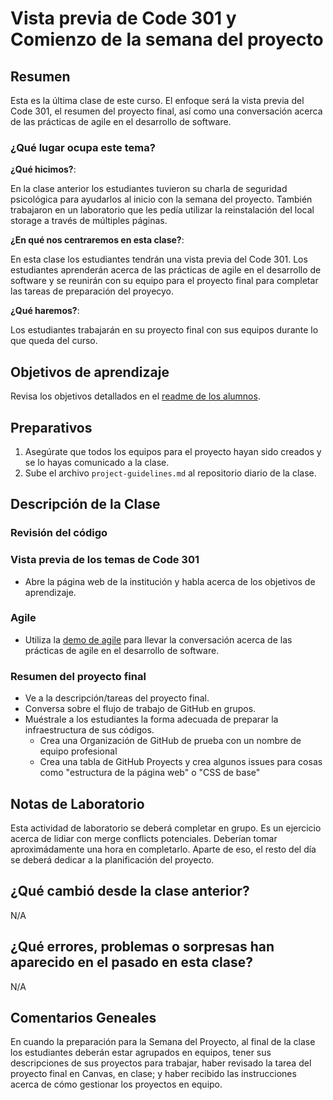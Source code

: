 ﻿# Vista previa de Code 301 y Comienzo de la semana del proyecto

## Resumen

Esta es la última clase de este curso. El enfoque será la vista previa del Code 301, el resumen del proyecto final, así como una conversación acerca de las prácticas de agile en el desarrollo de software.

### ¿Qué lugar ocupa este tema?

**¿Qué hicimos?**:

En la clase anterior los estudiantes tuvieron su charla de seguridad psicológica para ayudarlos al inicio con la semana del proyecto. También trabajaron en un laboratorio que les pedía utilizar la reinstalación del local storage a través de múltiples páginas.

**¿En qué nos centraremos en esta clase?**:

En esta clase los estudiantes tendrán una vista previa del Code 301. Los estudiantes aprenderán acerca de las prácticas de agile en el desarrollo de software y se reunirán con su equipo para el proyecto final para completar las tareas de preparación del proyecyo.

**¿Qué haremos?**:

Los estudiantes trabajarán en su proyecto final con sus equipos durante lo que queda del curso.

## Objetivos de aprendizaje

Revisa los objetivos detallados en el [readme de los alumnos](../README.md).

## Preparativos

1. Asegúrate que todos los equipos para el proyecto hayan sido creados y se lo hayas comunicado a la clase.
1. Sube el archivo `project-guidelines.md` al repositorio diario de la clase.

## Descripción de la Clase

### Revisión del código

### Vista previa de los temas de Code 301

- Abre la página web de la institución y habla acerca de los objetivos de aprendizaje.

### Agile

- Utiliza la [demo de agile](../demo/agile.md) para llevar la conversación acerca de las prácticas de agile en el desarrollo de software.

### Resumen del proyecto final

- Ve a la descripción/tareas del proyecto final.
- Conversa sobre el flujo de trabajo de GitHub en grupos.
- Muéstrale a los estudiantes la forma adecuada de preparar la infraestructura de sus códigos.
  - Crea una Organización de GitHub de prueba con un nombre de equipo profesional
  - Crea una tabla de GitHub Proyects y crea algunos issues para cosas como "estructura de la página web" o "CSS de base"

## Notas de Laboratorio

Esta actividad de laboratorio se deberá completar en grupo. Es un ejercicio acerca de lidiar con merge conflicts potenciales. Deberían tomar aproximádamente una hora en completarlo. Aparte de eso, el resto del día se deberá dedicar a la planificación del proyecto.

## ¿Qué cambió desde la clase anterior?

N/A

## ¿Qué errores, problemas o sorpresas han aparecido en el pasado en esta clase?

N/A

## Comentarios Geneales

En cuando la preparación para la Semana del Proyecto, al final de la clase los estudiantes deberán estar agrupados en equipos, tener sus descripciones de sus proyectos para trabajar, haber revisado la tarea del proyecto final en Canvas, en clase; y haber recibido las instrucciones acerca de cómo gestionar los proyectos en equipo.
